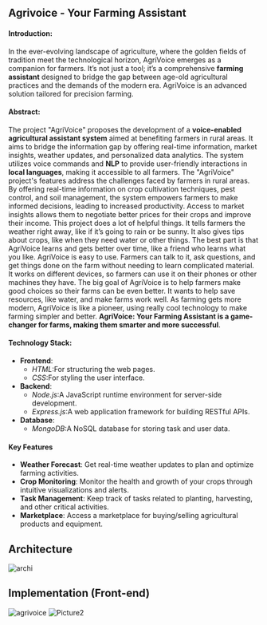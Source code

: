## Agrivoice - Your Farming Assistant
#### Introduction:
In the ever-evolving landscape of agriculture, where the golden fields of tradition meet the technological horizon, AgriVoice emerges as a companion for farmers. It’s not just a tool; it’s a comprehensive **farming assistant** designed to bridge the gap between age-old agricultural practices and the demands of the modern era. AgriVoice is an advanced solution tailored for precision farming.
#### Abstract:
The project "AgriVoice" proposes the development of a **voice-enabled agricultural assistant system** aimed at benefiting farmers in rural areas. It aims to bridge the information gap by offering real-time information, market insights, weather updates, and personalized data analytics. The system utilizes voice commands and **NLP** to provide user-friendly interactions in **local languages**, making it accessible to all farmers. The "AgriVoice" project's features address the challenges faced by farmers in rural areas. By offering real-time information on crop cultivation techniques, pest control, and soil management, the system empowers farmers to make informed decisions, leading to increased productivity. Access to market insights allows them to negotiate better prices for their crops and improve their income. 
This project does a lot of helpful things. It tells farmers the weather right away, like if it’s going to rain or be sunny. It also gives tips about crops, like when they need water or other things. The best part is that AgriVoice learns and gets better over time, like a friend who learns what you like. AgriVoice is easy to use. Farmers can talk to it, ask questions, and get things done on the farm without needing to learn complicated material. It works on different devices, so farmers can use it on their phones or other machines they have. The big goal of AgriVoice is to help farmers make good choices so their farms can be even better. It wants to help save resources, like water, and make farms work well. As farming gets more modern, AgriVoice is like a pioneer, using really cool technology to make farming simpler and better. **AgriVoice: Your Farming Assistant is a game-changer for farms, making them smarter and more successful**.
#### Technology Stack:
+ **Frontend**:
  + *HTML*:For structuring the web pages.
  + *CSS*:For styling the user interface.
+ **Backend**:
  + *Node.js*:A JavaScript runtime environment for server-side development.
  + *Express.js*:A web application framework for building RESTful APIs.
+ **Database**:
  + *MongoDB*:A NoSQL database for storing task and user data.
#### Key Features
+ **Weather Forecast**: Get real-time weather updates to plan and optimize farming activities.
+ **Crop Monitoring**: Monitor the health and growth of your crops through intuitive visualizations and alerts.
+ **Task Management**: Keep track of tasks related to planting, harvesting, and other critical activities.
+ **Marketplace**: Access a marketplace for buying/selling agricultural products and equipment.
## Architecture
![archi](https://github.com/saisatwika-07/AGRIVOICE/assets/129086759/0ab13461-7ea1-410d-8e22-08d1b7f0f0ae)
## Implementation (Front-end)
![agrivoice](https://github.com/saisatwika-07/AGRIVOICE/assets/129086759/8b8a6ed3-9b17-4888-a646-8fa4303f8a95)
![Picture2](https://github.com/saisatwika-07/AGRIVOICE/assets/129086759/83272373-cc48-44f6-9142-cebfdd8cacaa)
